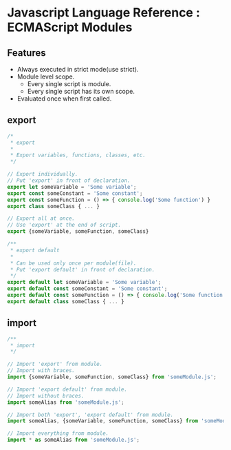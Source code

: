 Javascript Language Reference : ECMAScript Modules
==================================================

Features
--------

- Always executed in strict mode(use strict).
- Module level scope.
    - Every single script is module.
    - Every single script has its own scope.
- Evaluated once when first called.

export
------
```javascript
/*
 * export
 *
 * Export variables, functions, classes, etc.
 */

// Export individually.
// Put 'export' in front of declaration.
export let someVariable = 'Some variable';
export const someConstant = 'Some constant';
export const someFunction = () => { console.log('Some function') }
export class someClass { ... }

// Export all at once.
// Use 'export' at the end of script.
export {someVariable, someFunction, someClass}

/**
 * export default
 *
 * Can be used only once per module(file).
 * Put 'export default' in front of declaration.
 */
export default let someVariable = 'Some variable';
export default const someConstant = 'Some constant';
export default const someFunction = () => { console.log('Some function') }
export default class someClass { ... }
```

import
------
```javascript
/**
 * import
 */

// Import 'export' from module.
// Import with braces.
import {someVariable, someFunction, someClass} from 'someModule.js';

// Import 'export default' from module.
// Import without braces.
import someAlias from 'someModule.js';

// Import both 'export', 'export default' from module.
import someAlias, {someVariable, someFunction, someClass} from 'someModule.js';

// Import everything from module.
import * as someAlias from 'someModule.js';
```
